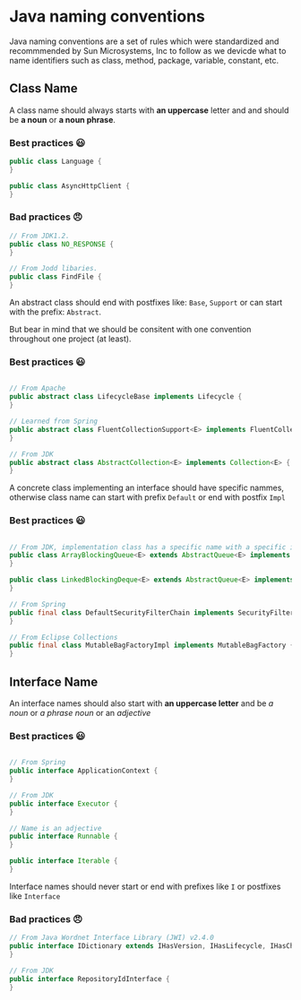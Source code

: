 # Java naming conventions

Java naming conventions are a set of rules which were standardized and recommmended by Sun Microsystems, Inc to follow as we devicde 
what to name identifiers such as class, method, package, variable, constant, etc.

## Class Name

A class name should always starts with **an uppercase** letter and and should be **a noun** or **a noun phrase**.  

### Best practices :smiley:
```java
public class Language {
}

public class AsyncHttpClient {
}
```

### Bad practices :angry:
```java
// From JDK1.2.
public class NO_RESPONSE {
}

// From Jodd libaries.
public class FindFile {
}

```

An abstract class should end with postfixes like: `Base`, `Support` or can start with the prefix: `Abstract`.

But bear in mind that we should be consitent with one convention throughout one project (at least).

### Best practices :smiley:
```java

// From Apache
public abstract class LifecycleBase implements Lifecycle {
}

// Learned from Spring
public abstract class FluentCollectionSupport<E> implements FluentCollection<E> {
}

// From JDK
public abstract class AbstractCollection<E> implements Collection<E> {
}

```

A concrete class implementing an interface should have specific nammes, otherwise class name can start with prefix `Default` or end with postfix `Impl`

### Best practices :smiley:

```java

// From JDK, implementation class has a specific name with a specific implementation strategy
public class ArrayBlockingQueue<E> extends AbstractQueue<E> implements BlockingQueue<E> {
}

public class LinkedBlockingDeque<E> extends AbstractQueue<E> implements BlockingDeque<E> {
}

// From Spring
public final class DefaultSecurityFilterChain implements SecurityFilterChain {
}

// From Eclipse Collections
public final class MutableBagFactoryImpl implements MutableBagFactory {
}

```
## Interface Name

An interface names should also start with **an uppercase letter** and be *a noun* or *a phrase noun* or an *adjective*
### Best practices :smiley:

```java

// From Spring
public interface ApplicationContext {
}

// From JDK
public interface Executor {
}

// Name is an adjective
public interface Runnable {
}

public interface Iterable {
}

```

Interface names should never start or end with prefixes like `I` or postfixes like `Interface`

### Bad practices :angry:

```java
// From Java Wordnet Interface Library (JWI) v2.4.0
public interface IDictionary extends IHasVersion, IHasLifecycle, IHasCharset {
}

// From JDK
public interface RepositoryIdInterface {
}
```
